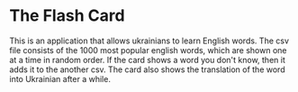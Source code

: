 # The Flash Card

This is an application that allows ukrainians to learn English words. 
The csv file consists of the 1000 most popular english words, which are shown one at a time in random order. If the card shows a word you don't know, then it adds it to the  another csv. The card also shows the translation of the word into Ukrainian after a while.